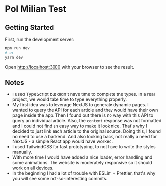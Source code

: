# Pol Milian Test

## Getting Started

First, run the development server:

```bash
npm run dev
# or
yarn dev
```

Open [http://localhost:3000](http://localhost:3000) with your browser to see the result.

## Notes

- I used TypeScript but didn't have time to complete the types. In a real project, we would take time to type everything properly.
- My first idea was to leverage NextJS to generate dynamic pages. I wanted to query the API for each article and they would have their own page inside the app. Then I found out there is no way with this API to query an individual article. Also, the `content` response was not formatted and I could not find an easy way to make it look nice. That's why I decided to just link each article to the original source. Doing this, I found no need to use a backend. And also looking back, not really a need for NextJS - a simple React app would have worked.
- I used TailwindCSS for fast prototyping, to not have to write the styles manually.
- With more time I would have added a nice loader, error handling and some animations. The website is moderately responsive so it should work on all devices.
- In the beginning I had a lot of trouble with ESLint + Prettier, that's why you will see some not-so-interesting commits.
